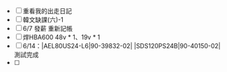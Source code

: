 - [ ] 重看我的出走日記
- [ ] 韓文缺課(六)-1
- [ ] 6/7 發薪 重新記帳
- [ ] 焊HBA600 48v * 1、19v * 1
- [ ] 6/14：|AEL80US24-L6|90-39832-02| |SDS120PS24B|90-40150-02| 測試完成
- [ ] 